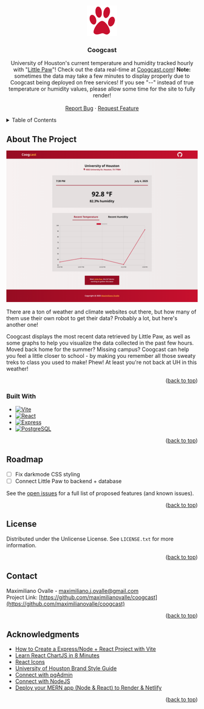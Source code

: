 <a id="readme-top"></a>

<!-- PROJECT LOGO -->
<br />
<div align="center">
  <a href="/">
    <img src="./client/public/paw.svg" alt="Logo" width="80" height="80">
  </a>

  <h3 align="center">Coogcast</h3>

  <p align="center">
    University of Houston's current temperature and humidity tracked hourly with "<a href="https://github.com/maximilianovalle/little-paw" target="_blank" rel="noopener noreferrer">Little Paw</a>"! Check out the data real-time at <a href="https://coogcast.com" target="_blank" rel="noopener noreferrer">Coogcast.com</a>! <strong>Note:</strong> sometimes the data may take a few minutes to display properly due to Coogcast being deployed on free services! If you see "--" instead of true temperature or humidity values, please allow some time for the site to fully render!
    <br /><br />
    <a href="https://github.com/maximilianovalle/coogcast/issues/new">Report Bug</a>
    &middot;
    <a href="https://github.com/maximilianovalle/coogcast/issues/new">Request Feature</a>
  </p>
</div>



<!-- TABLE OF CONTENTS -->
<details>
  <summary>Table of Contents</summary>
  <ol>
    <li>
      <a href="#about-the-project">About The Project</a>
      <ul>
        <li><a href="#built-with">Built With</a></li>
      </ul>
    </li>
    <li><a href="#roadmap">Roadmap</a></li>
    <li><a href="#license">License</a></li>
    <li><a href="#contact">Contact</a></li>
    <li><a href="#acknowledgments">Acknowledgments</a></li>
  </ol>
</details>



<!-- ABOUT THE PROJECT -->
## About The Project

![Coogcast webpage](./screenshot.png)

There are a ton of weather and climate websites out there, but how many of them use their own robot to get their data? Probably a lot, but here's another one!

Coogcast displays the most recent data retrieved by Little Paw, as well as some graphs to help you visualize the data collected in the past few hours. Moved back home for the summer? Missing campus? Coogcast can help you feel a little closer to school - by making you remember all those sweaty treks to class you used to make! Phew! At least you're not back at UH in this weather!

<p align="right">(<a href="#readme-top">back to top</a>)</p>



### Built With

* [![Vite][Vite]][Vite-url]
* [![React][React.js]][React-url]
* [![Express][Express.js]][Express-url]
* [![PostgreSQL][PostgreSQL]][PostgreSQL-url]

<p align="right">(<a href="#readme-top">back to top</a>)</p>


<!-- ROADMAP -->
## Roadmap

- [ ] Fix darkmode CSS styling
- [ ] Connect Little Paw to backend + database

See the [open issues](https://github.com/maximilianovalle/coogcast/issues) for a full list of proposed features (and known issues).

<p align="right">(<a href="#readme-top">back to top</a>)</p>


<!-- LICENSE -->
## License

Distributed under the Unlicense License. See `LICENSE.txt` for more information.

<p align="right">(<a href="#readme-top">back to top</a>)</p>



<!-- CONTACT -->
## Contact

Maximiliano Ovalle - maximiliano.j.ovalle@gmail.com <br />
Project Link: [https://github.com/maximilianovalle/coogcast](https://github.com/maximilianovalle/coogcast)

<p align="right">(<a href="#readme-top">back to top</a>)</p>



<!-- ACKNOWLEDGMENTS -->
## Acknowledgments

* [How to Create a Express/Node + React Project with Vite](https://www.youtube.com/watch?v=mKmxc8TcWQ8&ab_channel=ArpanNeupane)
* [Learn React ChartJS in 8 Minutes](https://www.youtube.com/watch?v=6q5d3Z1-5kQ&ab_channel=CodeComplete)
* [React Icons](https://react-icons.github.io/react-icons/search)
* [University of Houston Brand Style Guide](https://uh.edu/brand/brand-identity/style-guide/)
* [Connect with pgAdmin](https://aiven.io/docs/products/postgresql/howto/connect-pgadmin)
* [Connect with NodeJS](https://aiven.io/docs/products/postgresql/howto/connect-node)
* [Deploy your MERN app (Node & React) to Render & Netlify](https://www.youtube.com/watch?v=o_UtxjDYb78)

<p align="right">(<a href="#readme-top">back to top</a>)</p>



<!-- MARKDOWN LINKS & IMAGES -->
<!-- https://www.markdownguide.org/basic-syntax/#reference-style-links -->
[contributors-shield]: https://img.shields.io/github/contributors/othneildrew/Best-README-Template.svg?style=for-the-badge
[contributors-url]: https://github.com/othneildrew/Best-README-Template/graphs/contributors
[forks-shield]: https://img.shields.io/github/forks/othneildrew/Best-README-Template.svg?style=for-the-badge
[forks-url]: https://github.com/othneildrew/Best-README-Template/network/members
[stars-shield]: https://img.shields.io/github/stars/othneildrew/Best-README-Template.svg?style=for-the-badge
[stars-url]: https://github.com/othneildrew/Best-README-Template/stargazers
[issues-shield]: https://img.shields.io/github/issues/othneildrew/Best-README-Template.svg?style=for-the-badge
[issues-url]: https://github.com/othneildrew/Best-README-Template/issues
[license-shield]: https://img.shields.io/github/license/othneildrew/Best-README-Template.svg?style=for-the-badge
[license-url]: https://github.com/othneildrew/Best-README-Template/blob/master/LICENSE.txt
[linkedin-shield]: https://img.shields.io/badge/-LinkedIn-black.svg?style=for-the-badge&logo=linkedin&colorB=555
[linkedin-url]: https://linkedin.com/in/othneildrew

[React.js]: https://img.shields.io/badge/React-20232A?style=for-the-badge&logo=react&logoColor=61DAFB
[React-url]: https://reactjs.org/
[Vite]: https://img.shields.io/badge/Vite-646CFF?style=for-the-badge&logo=Vite&logoColor=white
[Vite-url]: https://vite.dev/
[Express.js]: https://img.shields.io/badge/express.js-000000?style=for-the-badge&logo=express&logoColor=white
[Express-url]: https://expressjs.com/
[PostgreSQL]: https://img.shields.io/badge/postgresql-4169e1?style=for-the-badge&logo=postgresql&logoColor=white
[PostgreSQL-url]: https://www.postgresql.org/